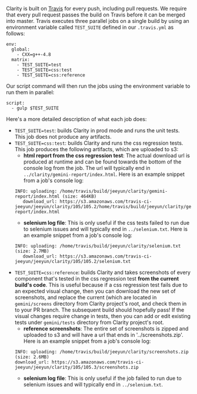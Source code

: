 Clarity is built on [Travis](https://travis-ci.org/vmware/clarity) for every push, including pull requests. We require that every pull request passes the build on Travis before it can be merged into master. Travis executes three parallel jobs on a single build by using an environment variable called `TEST_SUITE` defined in our `.travis.yml` as follows:

```
env:
  global:
    - CXX=g++-4.8
  matrix:
    - TEST_SUITE=test
    - TEST_SUITE=css:test
    - TEST_SUITE=css:reference
```

Our script command will then run the jobs using the environment variable to run them in parallel:

```
script:
  - gulp $TEST_SUITE
```

Here's a more detailed description of what each job does:
* `TEST_SUITE=test`: builds Clarity in prod mode and runs the unit tests. This job does not produce any artifacts.
* `TEST_SUITE=css:test`: builds Clarity and runs the css regression tests. This job produces the following artifacts, which are uploaded to s3:
   * **html report from the css regression test**: The actual download url is produced at runtime and can be found towards the bottom of the console log from the job. The url will typically end in `../clarity/gemini-report/index.html`. Here is an example snippet from a job's console log:
   ```
   INFO: uploading: /home/travis/build/jeeyun/clarity/gemini-report/index.html (size: 464KB)
	  download_url: https://s3.amazonaws.com/travis-ci-jeeyun/jeeyun/clarity/105/105.2/home/travis/build/jeeyun/clarity/gemini-report/index.html
   ```
   * **selenium log file**: This is only useful if the css tests failed to run due to selenium issues and will typically end in `../selenium.txt`. Here is an example snippet from a job's console log:
   ```
   INFO: uploading: /home/travis/build/jeeyun/clarity/selenium.txt (size: 2.7MB)
	  download_url: https://s3.amazonaws.com/travis-ci-jeeyun/jeeyun/clarity/105/105.2/selenium.txt
   ```
* `TEST_SUITE=css:reference`: builds Clarity and takes screenshots of every component that's tested in the css regression test **from the current build's code**. This is useful because if a css regression test fails due to an expected visual change, then you can download the new set of screenshots, and replace the current (which are located in `gemini/screens` directory from Clarity project's root, and check them in to your PR branch. The subsequent build should hopefully pass! If the visual changes require change in tests, then you can add or edit existing tests under `gemini/tests` directory from Clarity project's root.
   * **reference screenshots**: The entire set of screenshots is zipped and uploaded to s3 and will have a url that ends in '../screenshots.zip'. Here is an example snippet from a job's console log:
   ```
   INFO: uploading: /home/travis/build/jeeyun/clarity/screenshots.zip (size: 2.6MB)
  download_url: https://s3.amazonaws.com/travis-ci-jeeyun/jeeyun/clarity/105/105.3/screenshots.zip
   ```
   * **selenium log file**: This is only useful if the job failed to run due to selenium issues and will typically end in `../selenium.txt`.
